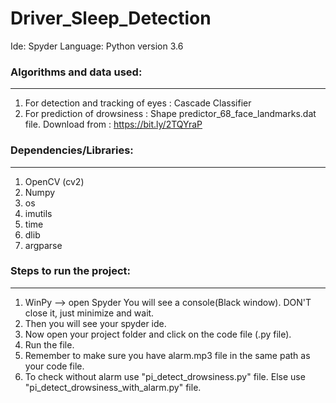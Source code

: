 # Driver_Sleep_Detection
Ide: Spyder
Language: Python version 3.6

### Algorithms and data used:
-------------------------
1. For detection and tracking of eyes : 
     Cascade Classifier
2. For prediction of drowsiness :
     Shape predictor_68_face_landmarks.dat file.
     Download from : https://bit.ly/2TQYraP


### Dependencies/Libraries:
-------------------------------------
1. OpenCV (cv2)
2. Numpy
3. os
4. imutils
5. time
6. dlib
7. argparse


### Steps to run the project:
-------------------------------------
1. WinPy --> open Spyder 
    You will see a console(Black window).
    DON'T close it, just minimize and wait.
2. Then you will see your spyder ide.
3. Now open your project folder and click on 
    the code file (.py file).
4. Run the file.
5. Remember to make sure you have alarm.mp3
    file in the same path as your code file.
6. To check without alarm use "pi_detect_drowsiness.py"
    file. Else use "pi_detect_drowsiness_with_alarm.py"
    file. 


  
 

